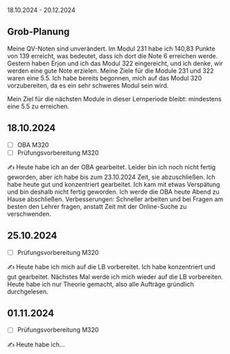 18.10.2024 - 20.12.2024

## Grob-Planung

Meine QV-Noten sind unverändert. Im Modul 231 habe ich 140,83 Punkte von 139 erreicht, was bedeutet, dass ich dort die Note 6 erreichen werde. Gestern haben Erjon und ich das Modul 322 eingereicht, und ich denke, wir werden eine gute Note erzielen. Meine Ziele für die Module 231 und 322 waren eine 5.5. Ich habe bereits begonnen, mich auf das Modul 320 vorzubereiten, da es ein sehr schweres Modul sein wird.

Mein Ziel für die nächsten Module in dieser Lernperiode bleibt: mindestens eine 5.5 zu erreichen.


## 18.10.2024

- [ ] OBA M320
- [ ] Prüfungsvorbereitung M320

✍️ Heute habe ich an der OBA gearbeitet. Leider bin ich noch nicht fertig geworden, aber ich habe bis zum 23.10.2024 Zeit, sie abzuschließen. Ich habe heute gut und konzentriert gearbeitet. Ich kam mit etwas Verspätung und bin deshalb nicht fertig geworden. Ich werde die OBA heute Abend zu Hause abschließen. Verbesserungen: Schneller arbeiten und bei Fragen am besten den Lehrer fragen, anstatt Zeit mit der Online-Suche zu verschwenden.


## 25.10.2024

- [ ] Prüfungsvorbereitung M320

✍️ Heute habe ich mich auf die LB vorbereitet. Ich habe konzentriert und gut gearbeitet. Nächstes Mal werde ich mich wieder auf die LB vorbereiten. Heute habe ich nur Theorie gemacht, also alle Aufträge gründlich durchgelesen.


## 01.11.2024

- [ ] Prüfungsvorbereitung M320

✍️ Heute habe ich...

